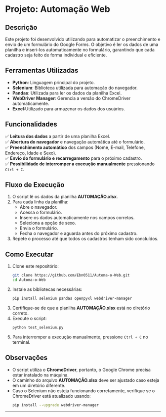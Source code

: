 # **Projeto: Automação Web**

## **Descrição**
Este projeto foi desenvolvido utilizando para automatizar o preenchimento e envio de um formulário do Google Forms. O objetivo é ler os dados de uma planilha e inseri-los automaticamente no formulário, garantindo que cada cadastro seja feito de forma individual e eficiente.

## **Ferramentas Utilizadas**
- **Python**: Linguagem principal do projeto.
- **Selenium**: Biblioteca utilizada para automação do navegador.
- **Pandas**: Utilizada para ler os dados da planilha Excel.
- **WebDriver Manager**: Gerencia a versão do ChromeDriver automaticamente.
- **Excel**:Utilizado para armazenar os dados dos usuários.

## **Funcionalidades**
✅ **Leitura dos dados** a partir de uma planilha Excel.  
✅ **Abertura do navegador** e navegação automática até o formulário.  
✅ **Preenchimento automático** dos campos (Nome, E-mail, Telefone, Endereço, Idade e Sexo).    
✅ **Envio do formulário e recarregamento** para o próximo cadastro.    
✅ **Possibilidade de interromper a execução manualmente** pressionando `Ctrl + C`.  

## **Fluxo de Execução**
1. O script lê os dados da planilha **AUTOMAÇÃO.xlsx**.
2. Para cada linha da planilha:
   - Abre o navegador.
   - Acessa o formulário.
   - Insere os dados automaticamente nos campos corretos.
   - Seleciona a opção de sexo.
   - Envia o formulário.
   - Fecha o navegador e aguarda antes do próximo cadastro.
3. Repete o processo até que todos os cadastros tenham sido concluídos.

## **Como Executar**
1. Clone este repositório:
   ```bash
   git clone https://github.com/Ebn0511/Automa-o-Web.git
   cd Automa-o-Web
   ```
2. Instale as bibliotecas necessárias:
   ```bash
   pip install selenium pandas openpyxl webdriver-manager
   ```
3. Certifique-se de que a planilha **AUTOMAÇÃO.xlsx** está no diretório correto.
4. Execute o script:
   ```bash
   python test_selenium.py
   ```
5. Para interromper a execução manualmente, pressione `Ctrl + C` no terminal.

## **Observações**
- O script utiliza o **ChromeDriver**, portanto, o Google Chrome precisa estar instalado na máquina.
- O caminho do arquivo **AUTOMAÇÃO.xlsx** deve ser ajustado caso esteja em um diretório diferente.
- Caso o Selenium não esteja funcionando corretamente, verifique se o ChromeDriver está atualizado usando:
  ```bash
  pip install --upgrade webdriver-manager
  ```

---


